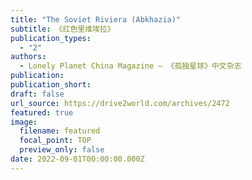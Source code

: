 ```yaml
---
title: "The Soviet Riviera (Abkhazia)"
subtitle: 《红色里维埃拉》
publication_types:
  - "2"
authors:
  - Lonely Planet China Magazine — 《孤独星球》中文杂志
publication: 
publication_short: 
draft: false
url_source: https://drive2world.com/archives/2472
featured: true
image:
  filename: featured
  focal_point: TOP
  preview_only: false
date: 2022-09-01T00:00:00.000Z
---
```


